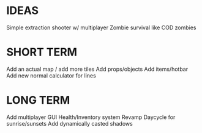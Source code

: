 # IDEAS
Simple extraction shooter w/ multiplayer
Zombie survival like COD zombies

# SHORT TERM
Add an actual map / add more tiles
Add props/objects
Add items/hotbar
Add new normal calculator for lines

# LONG TERM
Add multiplayer
GUI
Health/Inventory system
Revamp Daycycle for sunrise/sunsets
Add dynamically casted shadows


```rust

```